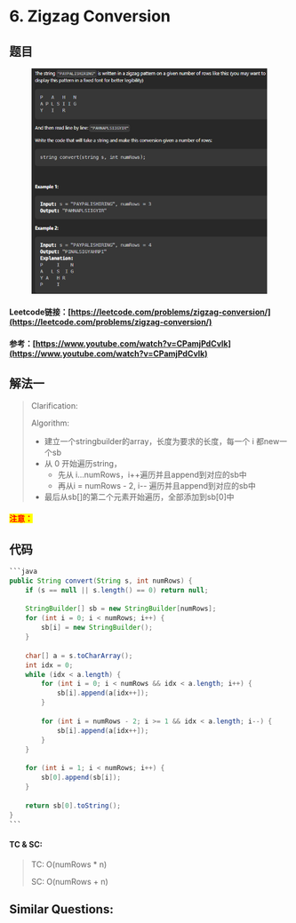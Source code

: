 # 6. Zigzag Conversion

## 题目

<figure><img src="../../.gitbook/assets/image (2) (1) (1) (1) (1) (1) (1) (1) (1) (1) (1) (1) (1) (1) (1) (1) (1) (1) (1) (1) (1) (1).png" alt=""><figcaption></figcaption></figure>

#### Leetcode链接：[https://leetcode.com/problems/zigzag-conversion/](https://leetcode.com/problems/zigzag-conversion/)

#### 参考：[https://www.youtube.com/watch?v=CPamjPdCvIk](https://www.youtube.com/watch?v=CPamjPdCvIk)

## 解法一

> Clarification:&#x20;
>
> Algorithm:&#x20;
>
> * 建立一个stringbuilder的array，长度为要求的长度，每一个 i 都new一个sb
> * 从 0 开始遍历string，
>   * 先从 i...numRows，i++遍历并且append到对应的sb中
>   * 再从i = numRows - 2, i-- 遍历并且append到对应的sb中
> * 最后从sb\[]的第二个元素开始遍历，全部添加到sb\[0]中

#### <mark style="color:red;">注意：</mark>

## 代码

````java
```java
public String convert(String s, int numRows) {
    if (s == null || s.length() == 0) return null;

    StringBuilder[] sb = new StringBuilder[numRows];
    for (int i = 0; i < numRows; i++) {
        sb[i] = new StringBuilder();
    }

    char[] a = s.toCharArray();
    int idx = 0;
    while (idx < a.length) {
        for (int i = 0; i < numRows && idx < a.length; i++) {
            sb[i].append(a[idx++]);
        }

        for (int i = numRows - 2; i >= 1 && idx < a.length; i--) {
            sb[i].append(a[idx++]);
        }
    }

    for (int i = 1; i < numRows; i++) {
        sb[0].append(sb[i]);
    }

    return sb[0].toString();
}
```
````

#### TC & SC:&#x20;

> TC: O(numRows \* n)
>
> SC: O(numRows + n)

## **Similar Questions:**&#x20;
